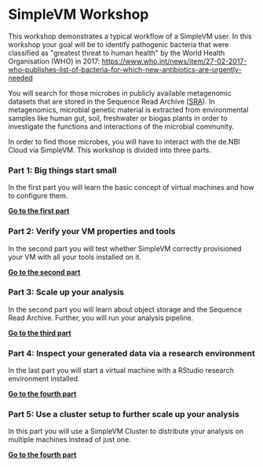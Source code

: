 # SimpleVM Workshop

This workshop demonstrates a typical workflow of a SimpleVM user.
In this workshop your goal will be to identify pathogenic bacteria
that were classified as "greatest threat to human health" by the 
World Health Organisation (WHO) in 2017: https://www.who.int/news/item/27-02-2017-who-publishes-list-of-bacteria-for-which-new-antibiotics-are-urgently-needed

You will search for those microbes
in publicly available metagenomic datasets that are stored in the 
Sequence Read Archive ([SRA](https://www.ncbi.nlm.nih.gov/sra)). 
In metagenomics, microbial genetic material 
is extracted from environmental samples like human gut, soil, 
freshwater or biogas plants in order to investigate the functions and
interactions of the microbial community.

In order to find those microbes, you will have to interact with 
the de.NBI Cloud via SimpleVM. This workshop is divided into three
parts.

### Part 1: Big things start small  

In the first part you will learn the basic concept of virtual machines
and how to configure them.

**[Go to the first part](part1.md)**

### Part 2: Verify your VM properties and tools

In the second part you will test whether SimpleVM correctly
provisioned your VM with all your tools installed on it.

**[Go to the second part](part2.md)**

### Part 3: Scale up your analysis 

In the second part you will learn about object storage and the 
Sequence Read Archive. Further, you will run your analysis pipeline.

**[Go to the third part](part3.md)**

### Part 4: Inspect your generated data via a research environment

In the last part you will start a virtual machine with a RStudio research
environment installed.

**[Go to the fourth part](part4.md)**

### Part 5: Use a cluster setup to further scale up your analysis

In this part you will use a SimpleVM Cluster to distribute your analysis 
on multiple machines instead of just one.

**[Go to the fourth part](part5.md)**